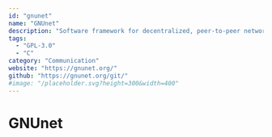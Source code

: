 ```yaml
---
id: "gnunet"
name: "GNUnet"
description: "Software framework for decentralized, peer-to-peer networking."
tags:
  - "GPL-3.0"
  - "C"
category: "Communication"
website: "https://gnunet.org/"
github: "https://gnunet.org/git/"
#image: "/placeholder.svg?height=300&width=400"
---
```


# GNUnet
